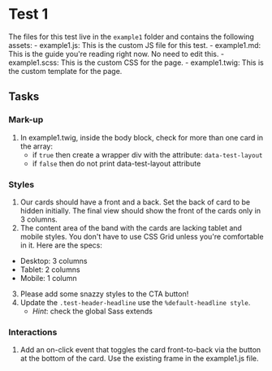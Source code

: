 # Test 1
The files for this test live in the `example1` folder and contains the following assets:
	- example1.js: This is the custom JS file for this test.
	- example1.md: This is the guide you're reading right now.  No need to edit this.
	- example1.scss: This is the custom CSS for the page.
	- example1.twig: This is the custom template for the page.

## Tasks

### Mark-up
1. In example1.twig, inside the body block, check for more than one card in the array:
	- if `true` then create a wrapper div with the attribute: `data-test-layout`
	- if `false` then do not print data-test-layout attribute

### Styles
1. Our cards should have a front and a back. Set the back of card to be hidden initially. The final view should show the front of the cards only in 3 columns.
2. The content area of the band with the cards are lacking tablet and mobile styles.  You don't have to use CSS Grid unless you're comfortable in it.  Here are the specs:
  - Desktop: 3 columns
  - Tablet: 2 columns
  - Mobile: 1 column
3. Please add some snazzy styles to the CTA button!
4. Update the `.test-header-headline` use the `%default-headline style`.
	- _Hint_: check the global Sass extends

### Interactions
1. Add an on-click event that toggles the card front-to-back via the button at the bottom of the card.  Use the existing frame in the example1.js file.
